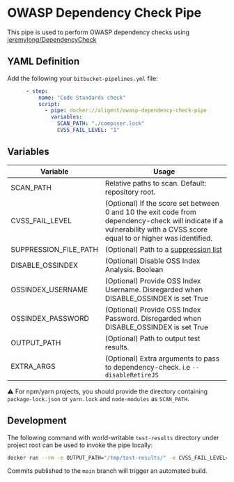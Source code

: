 # OWASP Dependency Check Pipe

This pipe is used to perform OWASP dependency checks using [jeremylong/DependencyCheck](https://github.com/jeremylong/DependencyCheck)

## YAML Definition

Add the following your `bitbucket-pipelines.yml` file:

```yaml
      - step:
          name: "Code Standards check"
          script:
            - pipe: docker://aligent/owasp-dependency-check-pipe
              variables:
                SCAN_PATH: "./composer.lock"
                CVSS_FAIL_LEVEL: "1"
```

## Variables

| Variable              | Usage                                                       |
| --------------------- | ----------------------------------------------------------- |
| SCAN_PATH             | Relative paths to scan. Default: repository root. |
| CVSS_FAIL_LEVEL       | (Optional) If the score set between 0 and 10 the exit code from dependency-check will indicate if a vulnerability with a CVSS score equal to or higher was identified. |
| SUPPRESSION_FILE_PATH | (Optional) Path to a [suppression list](https://jeremylong.github.io/DependencyCheck/general/suppression.html) |
| DISABLE_OSSINDEX      | (Optional) Disable OSS Index Analysis. Boolean |
| OSSINDEX_USERNAME      | (Optional) Provide OSS Index Username. Disregarded when DISABLE_OSSINDEX is set True |
| OSSINDEX_PASSWORD      | (Optional) Provide OSS Index Password. Disregarded when DISABLE_OSSINDEX is set True |
| OUTPUT_PATH           | (Optional) Path to output test results. |
| EXTRA_ARGS            | (Optional) Extra arguments to pass to dependency-check. i.e `--disableRetireJS` |

⚠️ For npm/yarn projects, you should provide the directory containing `package-lock.json` or `yarn.lock` and `node-modules` as `SCAN_PATH`.

## Development

The following command with world-writable `test-results` directory under project root can be used to invoke the pipe locally:

```bash
docker run --rm -e OUTPUT_PATH="/tmp/test-results/" -e CVSS_FAIL_LEVEL=1 -e SCAN_PATH=./composer.lock -v $PWD:/build --workdir=/build aligent/owasp-dependency-check-pipe
```

Commits published to the `main` branch  will trigger an automated build.
